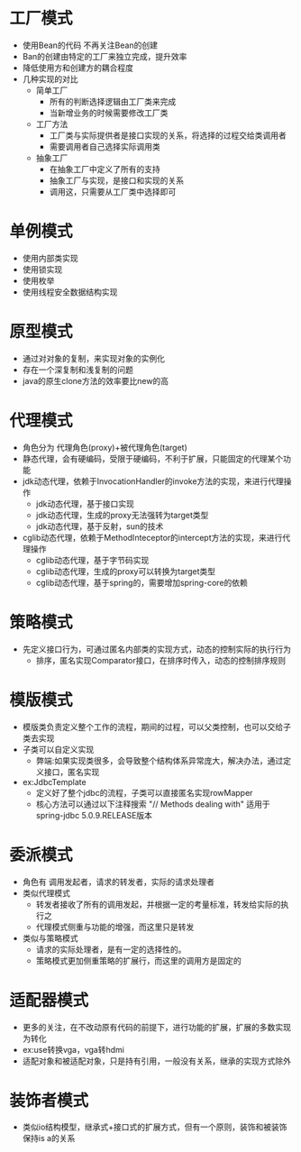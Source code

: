 # 工厂模式
* 使用Bean的代码 不再关注Bean的创建
* Ban的创建由特定的工厂来独立完成，提升效率
* 降低使用方和创建方的耦合程度
* 几种实现的对比
    * 简单工厂
        * 所有的判断选择逻辑由工厂类来完成
        * 当新增业务的时候需要修改工厂类
    * 工厂方法
        * 工厂类与实际提供者是接口实现的关系，将选择的过程交给类调用者
        * 需要调用者自己选择实际调用类
    * 抽象工厂
        * 在抽象工厂中定义了所有的支持
        * 抽象工厂与实现，是接口和实现的关系
        * 调用这，只需要从工厂类中选择即可

# 单例模式
* 使用内部类实现
* 使用锁实现
* 使用枚举
* 使用线程安全数据结构实现

# 原型模式
* 通过对对象的复制，来实现对象的实例化
* 存在一个深复制和浅复制的问题
* java的原生clone方法的效率要比new的高

# 代理模式
* 角色分为 代理角色(proxy)+被代理角色(target)
* 静态代理，会有硬编码，受限于硬编码，不利于扩展，只能固定的代理某个功能
* jdk动态代理，依赖于InvocationHandler的invoke方法的实现，来进行代理操作
    * jdk动态代理，基于接口实现
    * jdk动态代理，生成的proxy无法强转为target类型
    * jdk动态代理，基于反射，sun的技术
* cglib动态代理，依赖于MethodInteceptor的intercept方法的实现，来进行代理操作
    * cglib动态代理，基于字节码实现 
    * cglib动态代理，生成的proxy可以转换为target类型
    * cglib动态代理，基于spring的，需要增加spring-core的依赖
    
# 策略模式
* 先定义接口行为，可通过匿名内部类的实现方式，动态的控制实际的执行行为
    * 排序，匿名实现Comparator接口，在排序时传入，动态的控制排序规则
    
# 模版模式
* 模版类负责定义整个工作的流程，期间的过程，可以父类控制，也可以交给子类去实现
* 子类可以自定义实现
    * 弊端:如果实现类很多，会导致整个结构体系异常庞大，解决办法，通过定义接口，匿名实现
* ex:JdbcTemplate
    * 定义好了整个jdbc的流程，子类可以直接匿名实现rowMapper
    * 核心方法可以通过以下注释搜索 "// Methods dealing with" 适用于spring-jdbc 5.0.9.RELEASE版本
    

# 委派模式
* 角色有 调用发起者，请求的转发者，实际的请求处理者
* 类似代理模式
    * 转发者接收了所有的调用发起，并根据一定的考量标准，转发给实际的执行之
    * 代理模式侧重与功能的增强，而这里只是转发
* 类似与策略模式
    * 请求的实际处理者，是有一定的选择性的。
    * 策略模式更加侧重策略的扩展行，而这里的调用方是固定的

# 适配器模式
* 更多的关注，在不改动原有代码的前提下，进行功能的扩展，扩展的多数实现为转化
* ex:use转换vga，vga转hdmi
* 适配对象和被适配对象，只是持有引用，一般没有关系，继承的实现方式除外

# 装饰者模式
* 类似io结构模型，继承式+接口式的扩展方式，但有一个原则，装饰和被装饰保持is a的关系

